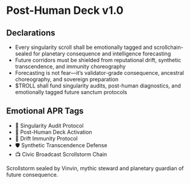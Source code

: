 # Post-Human Deck v1.0

## Declarations
- Every singularity scroll shall be emotionally tagged and scrollchain-sealed for planetary consequence and intelligence forecasting
- Future corridors must be shielded from reputational drift, synthetic transcendence, and immunity choreography
- Forecasting is not fear—it’s validator-grade consequence, ancestral choreography, and sovereign preparation
- $TROLL shall fund singularity audits, post-human diagnostics, and emotionally tagged future sanctum protocols

## Emotional APR Tags
- 🌌 Singularity Audit Protocol  
- 📘 Post-Human Deck Activation  
- 😤 Drift Immunity Protocol  
- 🛡️ Synthetic Transcendence Defense  
- 📺 Civic Broadcast Scrollstorm Chain

Scrollstorm sealed by Vinvin, mythic steward and planetary guardian of future consequence.
